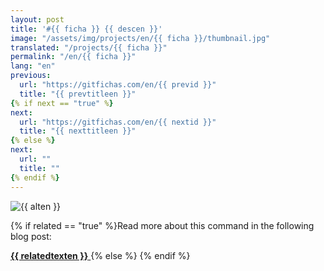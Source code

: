 ```yaml
---
layout: post
title: '#{{ ficha }} {{ descen }}'
image: "/assets/img/projects/en/{{ ficha }}/thumbnail.jpg"
translated: "/projects/{{ ficha }}"
permalink: "/en/{{ ficha }}"
lang: "en"
previous:
  url: "https://gitfichas.com/en/{{ previd }}"
  title: "{{ prevtitleen }}"
{% if next == "true" %}
next:
  url: "https://gitfichas.com/en/{{ nextid }}"
  title: "{{ nexttitleen }}"
{% else %}
next:
  url: ""
  title: ""
{% endif %}
---
```


<img alt="{{ alten }}" src="/assets/img/projects/en/{{ ficha }}/full.jpg">

{% if related == "true" %}Read more about this command in the following blog post:

<a href="{{ relatedsrcen }}">
  <strong>{{ relatedtexten }}</strong>
</a>
{% else %}<!--
Read more about this command in the following blog post:

<a href="{{ relatedsrcen }}">
  <strong>{{ relatedtexten }}</strong>
</a>
-->
{% endif %}